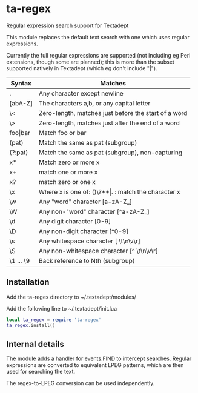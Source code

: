 ta-regex
========

Regular expression search support for Textadept

This module replaces the default text search with one which uses regular
expressions.

Currently the full regular expressions are supported (not including eg Perl
extensions, though some are planned); this is more than the subset supported
natively in Textadept (which eg don't include "|").

| Syntax | Matches |
|--------|---------|
| .      | Any character except newline |
| [abA-Z]| The characters a,b, or any capital letter |
| \\<     | Zero-length, matches just before the start of a word |
| \\>     | Zero-length, matches just after the end of a word |
| foo&#124;bar      | Match foo or bar |
| (pat)  | Match the same as pat (subgroup) |
| (?:pat)  | Match the same as pat (subgroup), non-capturing |
| x*     | Match zero or more x |
| x+     | match one or more x |
| x?     | match zero or one x |
| \\x     | Where x is one of: ()\\?*+&#124;. : match the character x |
| \\w     | Any "word" character [a-zA-Z_] |
| \\W     | Any non-"word" character [^a-zA-Z_] |
| \\d     | Any digit character [0-9] |
| \\D     | Any non-digit character [^0-9] |
| \\s     | Any whitespace character [ \\t\\n\\v\\r] |
| \\S     | Any non-whitespace character [^ \\t\\n\\v\\r] |
| \\1 ... \\9 | Back reference to Nth (subgroup) |

Installation
------------
Add the ta-regex directory to ~/.textadept/modules/

Add the following line to ~/.textadept/init.lua

```lua
local ta_regex = require 'ta-regex'
ta_regex.install()
```

Internal details
----------------
The module adds a handler for events.FIND to intercept searches.  Regular
expressions are converted to equivalent LPEG patterns, which are then used
for searching the text.

The regex-to-LPEG conversion can be used independently.
